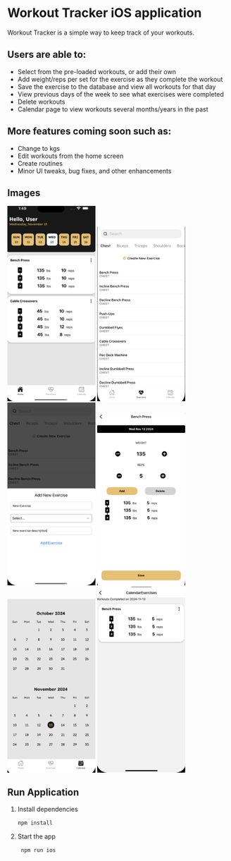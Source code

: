 # Workout Tracker iOS application

Workout Tracker is a simple way to keep track of your workouts.

## Users are able to:

- Select from the pre-loaded workouts, or add their own
- Add weight/reps per set for the exercise as they complete the workout
- Save the exercise to the database and view all workouts for that day
- View previous days of the week to see what exercises were completed
- Delete workouts
- Calendar page to view workouts several months/years in the past

## More features coming soon such as:
- Change to kgs
- Edit workouts from the home screen
- Create routines 
- Minor UI tweaks, bug fixes, and other enhancements 

## Images

<p float="left">
  <img src="./design/images/homepage.png" alt="Image 1" width="200" />
  <img src="./design/images/exercise_list.png" alt="Image 2" width="200" />
  <img src="./design/images/add_new_exercise.png" alt="Image 3" width="200" />
  <img src="./design/images/add_exercise.png" alt="Image 3" width="200" />
  <img src="./design/images/calendar.png" alt="Image 3" width="200" />
  <img src="./design/images/cal_exercise_view.png" alt="Image 3" width="200" />
</p>

## Run Application

1. Install dependencies

   ```bash
   npm install
   ```

2. Start the app

   ```bash
    npm run ios
   ```




